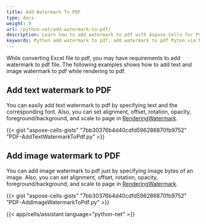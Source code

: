 ```yaml
---
title: Add Watermark To PDF
type: docs
weight: 9
url: /python-net/add-watermark-to-pdf/
description: Learn how to add watermark to pdf with Aspose.Cells for Python via .NET API.
keywords: Python add watermark to pdf, add watermark to pdf Pyton via NET, insert watermark to pdf
---
```


While converting Excel file to pdf, you may have requirements to add watermark to pdf file. The following examples shows how to add text and image watermark to pdf while rendering to pdf.

##  **Add text watermark to PDF**

You can easily add text watermark to pdf by specifying text and the corresponding font. Also, you can set alignment, offset, rotation, opacity, foreground/background, and scale to page in [RenderingWatermark](https://reference.aspose.com/cells/python-net/aspose.cells.rendering/renderingwatermark/).

{{< gist "aspose-cells-gists" "7bb30376b4d40cdfd596286870fb9752" "PDF-AddTextWatermarkToPdf.py" >}}

## **Add image watermark to PDF**

You can add image watermark to pdf just by specifying image bytes of an image. Also, you can set alignment, offset, rotation, opacity, foreground/background, and scale to page in [RenderingWatermark](https://reference.aspose.com/cells/python-net/aspose.cells.rendering/renderingwatermark/).

{{< gist "aspose-cells-gists" "7bb30376b4d40cdfd596286870fb9752" "PDF-AddImageWatermarkToPdf.py" >}}

{{< app/cells/assistant language="python-net" >}}